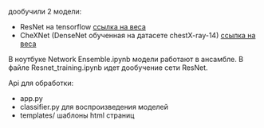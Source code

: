 дообучили 2 модели:
 - ResNet на tensorflow [ссылка на веса](https://drive.google.com/file/d/1VBXpbJk9izunRsaaWtIQUsFkgP7NCeSl/view?usp=sharing)
 - CheXNet (DenseNet обученная на датасете  chestX-ray-14) [ссылка на веса](https://drive.google.com/file/d/1GHEHli6vxIoHpqR8351sDrmXRtHtPwwe/view?usp=sharing)

В ноутбуке Network Ensemble.ipynb модели работают в ансамбле.
В файле Resnet_training.ipynb идет дообучение сети ResNet.

Api для обработки:
 - app.py
 - classifier.py для воспроизведения моделей
 - templates/ шаблоны html страниц 

